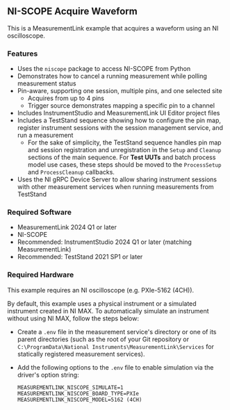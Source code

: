 ## NI-SCOPE Acquire Waveform

This is a MeasurementLink example that acquires a waveform using an NI
oscilloscope.

### Features

- Uses the `niscope` package to access NI-SCOPE from Python
- Demonstrates how to cancel a running measurement while polling measurement
  status
- Pin-aware, supporting one session, multiple pins, and one selected site
  - Acquires from up to 4 pins
  - Trigger source demonstrates mapping a specific pin to a channel
- Includes InstrumentStudio and MeasurementLink UI Editor project files
- Includes a TestStand sequence showing how to configure the pin map, register
  instrument sessions with the session management service, and run a measurement
  - For the sake of simplicity, the TestStand sequence handles pin map and
    session registration and unregistration in the `Setup` and `Cleanup`
    sections of the main sequence. For **Test UUTs** and batch process model use
    cases, these steps should be moved to the `ProcessSetup` and
    `ProcessCleanup` callbacks.
- Uses the NI gRPC Device Server to allow sharing instrument sessions with other
  measurement services when running measurements from TestStand

### Required Software

- MeasurementLink 2024 Q1 or later
- NI-SCOPE
- Recommended: InstrumentStudio 2024 Q1 or later (matching MeasurementLink)
- Recommended: TestStand 2021 SP1 or later

### Required Hardware

This example requires an NI oscilloscope (e.g. PXIe-5162 (4CH)).

By default, this example uses a physical instrument or a simulated instrument
created in NI MAX. To automatically simulate an instrument without using NI MAX,
follow the steps below:
- Create a `.env` file in the measurement service's directory or one of its
  parent directories (such as the root of your Git repository or
  `C:\ProgramData\National Instruments\MeasurementLink\Services` for statically
  registered measurement services).
- Add the following options to the `.env` file to enable simulation via the
  driver's option string:

  ```
  MEASUREMENTLINK_NISCOPE_SIMULATE=1
  MEASUREMENTLINK_NISCOPE_BOARD_TYPE=PXIe
  MEASUREMENTLINK_NISCOPE_MODEL=5162 (4CH)
  ```